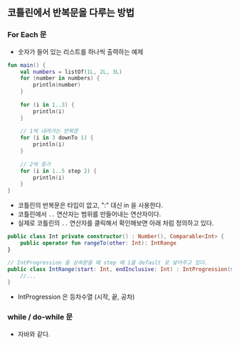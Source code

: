 ## 코틀린에서 반복문을 다루는 방법
### For Each 문
* 숫자가 들어 있는 리스트를 하나씩 출력하는 예제
```kotlin
fun main() {
    val numbers = listOf(1L, 2L, 3L)
    for (number in numbers) {
        println(number)
    }
    
    for (i in 1..3) {
        println(i)
    }
    
    // 1씩 내려가는 반복문
    for (i in 3 downTo 1) {
        println(i)
    }
    
    // 2씩 증가
    for (i in 1..5 step 2) {
        println(i)
    }
}

```
* 코틀린의 반복문은 타입이 없고, ":" 대신 in 을 사용한다.
* 코틀린에서 ```..``` 연산자는 범위를 만들어내는 연산자이다.
* 실제로 코틀린의 ```..``` 연산자를 클릭해서 확인해보면 아래 처럼 정의하고 있다.
```kotlin
public class Int private constructor() : Number(), Comparable<Int> {
    public operator fun rangeTo(other: Int): IntRange
}

// IntProgression 을 상속받을 때 step 에 1을 default 로 넣어주고 있다.
public class IntRange(start: Int, endInclusive: Int) : IntProgression(start, endInclusive, 1), ClosedRange<Int> {
    //... 
}
```
* IntProgression 은 등차수열 (시작, 끝, 공차)

### while / do-while 문
* 자바와 같다.
